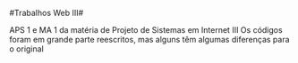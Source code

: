 #Trabalhos Web III#

APS 1 e MA 1 da matéria de Projeto de Sistemas em Internet III
Os códigos foram em grande parte reescritos, mas alguns têm algumas diferenças para o original
